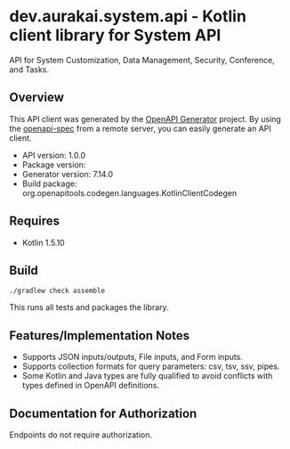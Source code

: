 # dev.aurakai.system.api - Kotlin client library for System API

API for System Customization, Data Management, Security, Conference, and Tasks.

## Overview
This API client was generated by the [OpenAPI Generator](https://openapi-generator.tech) project.  By using the [openapi-spec](https://github.com/OAI/OpenAPI-Specification) from a remote server, you can easily generate an API client.

- API version: 1.0.0
- Package version: 
- Generator version: 7.14.0
- Build package: org.openapitools.codegen.languages.KotlinClientCodegen

## Requires

* Kotlin 1.5.10

## Build

```
./gradlew check assemble
```

This runs all tests and packages the library.

## Features/Implementation Notes

* Supports JSON inputs/outputs, File inputs, and Form inputs.
* Supports collection formats for query parameters: csv, tsv, ssv, pipes.
* Some Kotlin and Java types are fully qualified to avoid conflicts with types defined in OpenAPI definitions.




<a id="documentation-for-authorization"></a>
## Documentation for Authorization

Endpoints do not require authorization.

